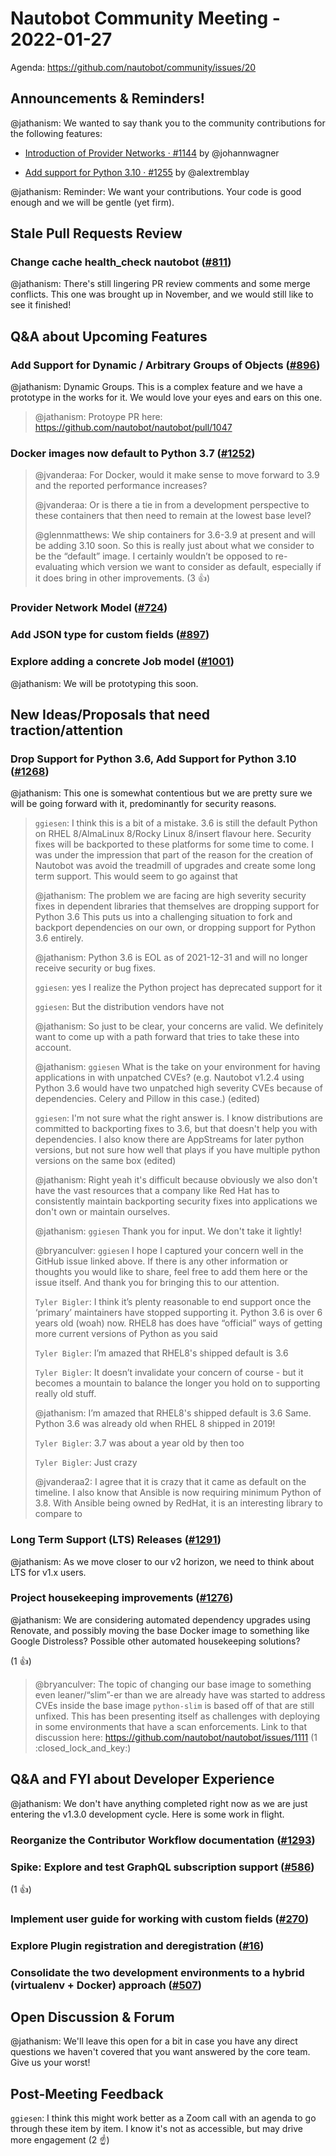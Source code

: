 # Nautobot Community Meeting - 2022-01-27 

Agenda: https://github.com/nautobot/community/issues/20

## Announcements & Reminders!

@jathanism: We wanted to say thank you to the community contributions for the following features:

- [Introduction of Provider Networks · #1144](https://github.com/nautobot/nautobot/pull/1144) by @johannwagner

- [Add support for Python 3.10 · #1255](https://github.com/nautobot/nautobot/pull/1255) by @alextremblay

@jathanism: Reminder: We want your contributions. Your code is good enough and we will be gentle (yet firm).

## Stale Pull Requests Review

### Change cache health_check nautobot ([#811](https://github.com/nautobot/nautobot/pull/811))

@jathanism: There's still lingering PR review comments and some merge conflicts. This one was brought up in November, and we would still like to see it finished!

## Q&A about Upcoming Features

### Add Support for Dynamic / Arbitrary Groups of Objects ([#896](https://github.com/nautobot/nautobot/issues/896))

@jathanism: Dynamic Groups. This is a complex feature and we have a prototype in the works for it. We would love your eyes and ears on this one.

> @jathanism: Protoype PR here: https://github.com/nautobot/nautobot/pull/1047

### Docker images now default to Python 3.7 ([#1252](https://github.com/nautobot/nautobot/pull/1252))

> @jvanderaa: For Docker, would it make sense to move forward to 3.9 and the reported performance increases?
>
> @jvanderaa: Or is there a tie in from a development perspective to these containers that then need to remain at the lowest base level?
>
> @glennmatthews: We ship containers for 3.6-3.9 at present and will be adding 3.10 soon. So this is really just about what we consider to be the “default” image. I certainly wouldn’t be opposed to re-evaluating which version we want to consider as default, especially if it does bring in other improvements. (3 :+1:)

### Provider Network Model ([#724](https://github.com/nautobot/nautobot/issues/724))

### Add JSON type for custom fields ([#897](https://github.com/nautobot/nautobot/issues/897))

### Explore adding a concrete Job model ([#1001](https://github.com/nautobot/nautobot/issues/1001))

@jathanism: We will be prototyping this soon.

## New Ideas/Proposals that need traction/attention

### Drop Support for Python 3.6, Add Support for Python 3.10 ([#1268](https://github.com/nautobot/nautobot/issues/1268))

@jathanism: This one is somewhat contentious but we are pretty sure we will be going forward with it, predominantly for security reasons.

> `ggiesen`:  I think this is a bit of a mistake. 3.6 is still the default Python on RHEL 8/AlmaLinux 8/Rocky Linux 8/insert flavour here. Security fixes will be backported to these platforms for some time to come. I was under the impression that part of the reason for the creation of Nautobot was avoid the treadmill of upgrades and create some long term support. This would seem to go against that
> 
> @jathanism:  The problem we are facing are high severity security fixes in dependent libraries that themselves are dropping support for Python 3.6 This puts us into a challenging situation to fork and backport dependencies on our own, or dropping support for Python 3.6 entirely.
> 
> @jathanism:  Python 3.6 is EOL as of 2021-12-31 and will no longer receive security or bug fixes.
> 
> `ggiesen`:  yes I realize the Python project has deprecated support for it
> 
> `ggiesen`:  But the distribution vendors have not
> 
> @jathanism:  So just to be clear, your concerns are valid. We definitely want to come up with a path forward that tries to take these into account.
> 
> @jathanism:  `ggiesen` What is the take on your environment for having applications in with unpatched CVEs? (e.g. Nautobot v1.2.4 using Python 3.6 would have two unpatched high severity CVEs because of dependencies. Celery and Pillow in this case.) (edited) 
> 
> `ggiesen`:  I'm not sure what the right answer is. I know distributions are committed to backporting fixes to 3.6, but that doesn't help you with dependencies. I also know there are AppStreams for later python versions, but not sure how well that plays if you have multiple python versions on the same box (edited) 
> 
> @jathanism:  Right yeah it's difficult because obviously we also don't have the vast resources that a company like Red Hat has to consistently maintain backporting security fixes into applications we don't own or maintain ourselves.
> 
> @jathanism:  `ggiesen` Thank you for input. We don't take it lightly!
> 
> @bryanculver:  `ggiesen` I hope I captured your concern well in the GitHub issue linked above. If there is any other information or thoughts you would like to share, feel free to add them here or the issue itself.
> And thank you for bringing this to our attention.
> 
> `Tyler Bigler`:  I think it’s plenty reasonable to end support once the ‘primary’ maintainers have stopped supporting it. Python 3.6 is over 6 years old (woah) now. RHEL8 has does have “official” ways of getting more current versions of Python as you said
> 
> `Tyler Bigler`:  I’m amazed that RHEL8's shipped default is 3.6
> 
> `Tyler Bigler`:  It doesn’t invalidate your concern of course - but it becomes a mountain to balance the longer you hold on to supporting really old stuff.
> 
> @jathanism:  I’m amazed that RHEL8's shipped default is 3.6
> Same. Python 3.6 was already old when RHEL 8 shipped in 2019!
> 
> `Tyler Bigler`:  3.7 was about a year old by then too
> 
> `Tyler Bigler`:  Just crazy
> 
> @jvanderaa2:  I agree that it is crazy that it came as default on the timeline. I also know that Ansible is now requiring minimum Python of 3.8. With Ansible being owned by RedHat, it is an interesting library to compare to

### Long Term Support (LTS) Releases ([#1291](https://github.com/nautobot/nautobot/issues/1291))

@jathanism: As we move closer to our v2 horizon, we need to think about LTS for v1.x users.

### Project housekeeping improvements ([#1276](https://github.com/nautobot/nautobot/discussions/1276))

@jathanism: We are considering automated dependency upgrades using Renovate, and possibly moving the base Docker image to something like Google Distroless? Possible other automated housekeeping solutions?

(1 :+1:)

> @bryanculver: The topic of changing our base image to something even leaner/“slim”-er than we are already have was started to address CVEs inside the base image `python-slim` is based off of that are still unfixed. This has been presenting itself as challenges with deploying in some environments that have a scan enforcements. Link to that discussion here: https://github.com/nautobot/nautobot/issues/1111 (1 :closed_lock_and_key:)

## Q&A and FYI about Developer Experience

@jathanism: We don't have anything completed right now as we are just entering the v1.3.0 development cycle. Here is some work in flight.

### Reorganize the Contributor Workflow documentation ([#1293](https://github.com/nautobot/nautobot/pull/1293))

### Spike: Explore and test GraphQL subscription support ([#586](https://github.com/nautobot/nautobot/issues/586))

(1 :+1:)

### Implement user guide for working with custom fields ([#270](https://github.com/nautobot/nautobot/issues/270))

### Explore Plugin registration and deregistration ([#16](https://github.com/nautobot/nautobot/issues/16))

### Consolidate the two development environments to a hybrid (virtualenv + Docker) approach ([#507](https://github.com/nautobot/nautobot/issues/507))

## Open Discussion & Forum

@jathanism: We'll leave this open for a bit in case you have any direct questions we haven't covered that you want answered by the core team. Give us your worst!

## Post-Meeting Feedback

`ggiesen`: I think this might work better as a Zoom call with an agenda to go through these item by item. I know it's not as accessible, but may drive more engagement (2 :point_up:)